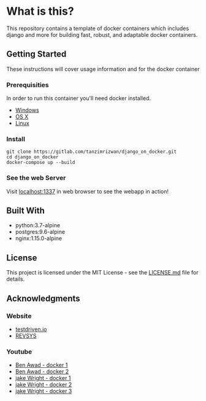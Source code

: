 # What is this?


This repository contains a template of docker containers which includes django and more for building fast, robust, and adaptable docker containers. 

## Getting Started

These instructions will cover usage information and for the docker container 

### Prerequisities


In order to run this container you'll need docker installed.

* [Windows](https://docs.docker.com/windows/started)
* [OS X](https://docs.docker.com/mac/started/)
* [Linux](https://docs.docker.com/linux/started/)


### Install

    git clone https://gitlab.com/tanzimrizwan/django_on_docker.git
    cd django_on_docker
    docker-compose up --build

### See the web Server
Visit [localhost:1337](URL) in web browser to see the webapp in action!


## Built With

* python:3.7-alpine
* postgres:9.6-alpine
* nginx:1.15.0-alpine



## License

This project is licensed under the MIT License - see the [LICENSE.md](https://gitlab.com/tanzimrizwan/django_on_docker/blob/master/LICENSE) file for details.

## Acknowledgments

### Website
  * [testdriven.io](https://testdriven.io/blog/dockerizing-django-with-postgres-gunicorn-and-nginx/)
  * [REVSYS](https://www.revsys.com/tidbits/celery-and-django-and-docker-oh-my/)

### Youtube
* [Ben Awad - docker 1](https://www.youtube.com/watch?v=aetqo2nkQcA)
* [Ben Awad - docker 2](https://www.youtube.com/watch?v=AQj_Z1FzAfY)
* [jake Wright - docker 1](https://www.youtube.com/watch?v=YFl2mCHdv24)
* [jake Wright - docker 2](https://www.youtube.com/watch?v=Qw9zlE3t8Ko)
* [jake Wright - docker 3](https://www.youtube.com/watch?v=F82K07NmRpk)


